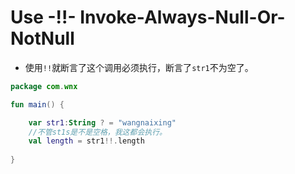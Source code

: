 # Use -!!- Invoke-Always-Null-Or-NotNull

- 使用`!!`就断言了这个调用必须执行，断言了`str1`不为空了。

```kotlin
package com.wnx

fun main() {

    var str1:String ? = "wangnaixing"
    //不管st1s是不是空格，我这都会执行。
    val length = str1!!.length
    
}

```

